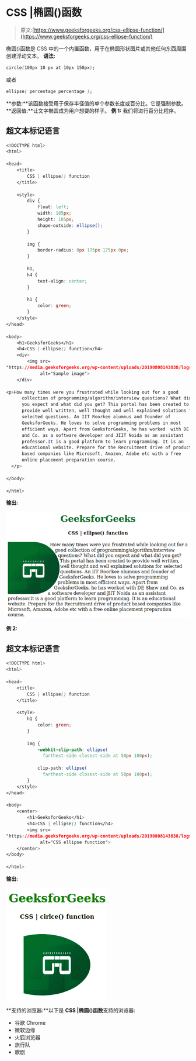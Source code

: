 # CSS |椭圆()函数

> 原文:[https://www.geeksforgeeks.org/css-ellipse-function/](https://www.geeksforgeeks.org/css-ellipse-function/)

椭圆()函数是 CSS 中的一个内置函数，用于在椭圆形状图片或其他任何东西周围创建浮动文本。
**语法:**

```css
circle(100px 10 px at 10px 150px);
```

或者

```css
ellipse( percentage percentage );
```

**参数:**该函数接受用于保存半径值的单个参数长度或百分比。它是强制参数。
**返回值:**让文字椭圆成为用户想要的样子。
**例 1:** 我们将进行百分比程序。

## 超文本标记语言

```css
<!DOCTYPE html>
<html>

<head>
    <title>
        CSS | ellipse() function
    </title>

    <style>
        div {
            float: left;
            width: 185px;
            height: 185px;
            shape-outside: ellipse();
        }

        img {
            border-radius: 0px 175px 175px 0px;
        }

        h1,
        h4 {
            text-align: center;
        }

        h1 {
            color: green;
        }
    </style>
</head>

<body>
    <h1>GeeksforGeeks</h1>
    <h4>CSS | ellipse() function</h4>
    <div>
        <img src=
"https://media.geeksforgeeks.org/wp-content/uploads/20190808143838/logsm.png"
             alt="Sample image">
    </div>

<p>How many times were you frustrated while looking out for a good
      collection of programming/algorithm/interview questions? What did
      you expect and what did you get? This portal has been created to
      provide well written, well thought and well explained solutions for
      selected questions. An IIT Roorkee alumnus and founder of
      GeeksforGeeks. He loves to solve programming problems in most
      efficient ways. Apart from GeeksforGeeks, he has worked  with DE Shaw
      and Co. as a software developer and JIIT Noida as an assistant
      professor.It is a good platform to learn programming. It is an
      educational website. Prepare for the Recruitment drive of product
      based companies like Microsoft, Amazon, Adobe etc with a free
      online placement preparation course.
  </p>

</body>

</html>
```

**输出:**

![](img/a45ed1d051390786132e074c1847866e.png)

**例 2:**

## 超文本标记语言

```css
<!DOCTYPE html>
<html>

<head>
    <title>
        CSS | ellipse() function
    </title>

    <style>
        h1 {
            color: green;
        }

        img {
            -webkit-clip-path: ellipse(
              farthest-side closest-side at 50px 100px);

            clip-path: ellipse(
              farthest-side closest-side at 50px 100px);
        }
    </style>
</head>

<body>
    <center>
        <h1>GeeksforGeeks</h1>
        <h4>CSS | ellipse() function</h4>
        <img src=
"https://media.geeksforgeeks.org/wp-content/uploads/20190808143838/logsm.png"
             alt="CSS ellipse function">
    </center>
</body>

</html>
```

**输出:**

![](img/fb2196dbed81d222776ca42814b1dfeb.png)

**支持的浏览器:**以下是 **CSS |椭圆()函数**支持的浏览器:

*   谷歌 Chrome
*   微软边缘
*   火狐浏览器
*   旅行队
*   歌剧
